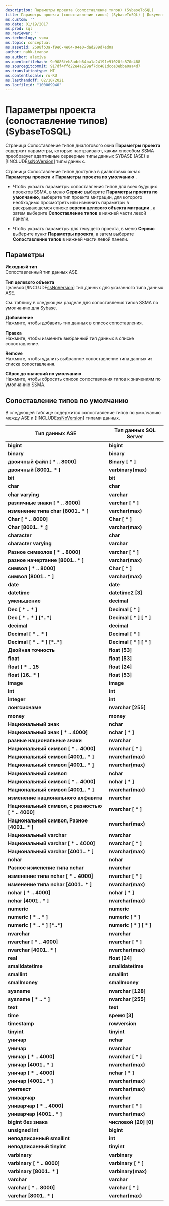 ```yaml
---
description: Параметры проекта (сопоставление типов) (SybaseToSQL)
title: Параметры проекта (сопоставление типов) (SybaseToSQL) | Документация Майкрософт
ms.custom: ''
ms.date: 01/19/2017
ms.prod: sql
ms.reviewer: ''
ms.technology: ssma
ms.topic: conceptual
ms.assetid: 2698fb3a-f9e6-4e04-94e0-dad289d7ed0a
author: nahk-ivanov
ms.author: alexiva
ms.openlocfilehash: 9e9086feb8adcb64ba1a24191e91028fc870d488
ms.sourcegitcommit: 917df4ffd22e4a229af7dc481dcce3ebba0aa4d7
ms.translationtype: MT
ms.contentlocale: ru-RU
ms.lasthandoff: 02/10/2021
ms.locfileid: "100069940"
---
```

# <a name="project-settings-type-mapping-sybasetosql"></a>Параметры проекта (сопоставление типов) (SybaseToSQL)
Страница Сопоставление типов диалогового окна **Параметры проекта** содержит параметры, которые настраивают, каким способом SSMA преобразует адаптивные серверные типы данных SYBASE (ASE) в [!INCLUDE[ssNoVersion](../../includes/ssnoversion-md.md)] типы данных.  
  
Страница Сопоставление типов доступна в диалоговых окнах **Параметры проекта** и **Параметры проекта по умолчанию** .  
  
-   Чтобы указать параметры сопоставления типов для всех будущих проектов SSMA, в меню **Сервис** выберите **Параметры проекта по умолчанию**, выберите тип проекта миграции, для которого необходимо просмотреть или изменить параметры в раскрывающемся списке **версия целевого объекта миграции** , а затем выберите **Сопоставление типов** в нижней части левой панели.  
  
-   Чтобы указать параметры для текущего проекта, в меню **Сервис** выберите пункт **Параметры проекта**, а затем выберите **Сопоставление типов** в нижней части левой панели.  
  
## <a name="options"></a>Параметры  
**Исходный тип**  
Сопоставленный тип данных ASE.  
  
**Тип целевого объекта**  
Целевой [!INCLUDE[ssNoVersion](../../includes/ssnoversion-md.md)] тип данных для указанного типа данных ASE.  
  
См. таблицу в следующем разделе для сопоставления типов SSMA по умолчанию для Sybase.  
  
**Добавление**  
Нажмите, чтобы добавить тип данных в список сопоставления.  
  
**Правка**  
Нажмите, чтобы изменить выбранный тип данных в списке сопоставление.  
  
**Remove**  
Нажмите, чтобы удалить выбранное сопоставление типа данных из списка сопоставления.  
  
**Сброс до значений по умолчанию**  
Нажмите, чтобы сбросить список сопоставления типов к значениям по умолчанию SSMA.  
  
## <a name="default-type-mapping"></a>Сопоставление типов по умолчанию  
В следующей таблице содержится сопоставление типов по умолчанию между ASE и [!INCLUDE[ssNoVersion](../../includes/ssnoversion-md.md)] типами данных.  
  
|Тип данных ASE|Тип данных SQL Server|  
|-----------------|------------------------|  
|**bigint**|**bigint**|  
|**binary**|**binary**|  
|**двоичный файл [ \* .. 8000]**|**Binary [ \* ]**|  
|**двоичный [8001.. \* ]**|**varbinary(max)**|  
|**bit**|**bit**|  
|**char**|**char**|  
|**char varying**|**varchar**|  
|**различные знаки [ \* .. 8000]**|**varchar [ \* ]**|  
|**изменение типа char [8001.. \* ]**|**varchar(max)**|  
|**Char [ \* .. 8000]**|**Char [ \* ]**|  
|**Char [8001.. \* ;]**|**varchar(max)**|  
|**character**|**char**|  
|**character varying**|**varchar**|  
|**Разное символов [ \* .. 8000]**|**varchar [ \* ]**|  
|**разное начертание [8001.. \* ]**|**varchar(max)**|  
|**символ [ \* .. 8000]**|**Char [ \* ]**|  
|**символ [8001.. \* ]**|**varchar(max)**|  
|**date**|**date**|  
|**datetime**|**datetime2 [3]**|  
|**уменьшение**|**decimal**|  
|**Dec [ \* .. \* ]**|**Decimal [ \* ]**|  
|**Dec [ \* .. \* ] [\*..\*]**|**Decimal [ \* ] [ \* ]**|  
|**decimal**|**decimal**|  
|**Decimal [ \* .. \* ]**|**Decimal [ \* ]**|  
|**Decimal [ \* .. \* ] [\*..\*]**|**Decimal [ \* ] [ \* ]**|  
|**Двойная точность**|**float [53]**|  
|**float**|**float [53]**|  
|**float [ \* .. 15**|**float [24]**|  
|**float [16.. \* ]**|**float [53]**|  
|**image**|**image**|  
|**int**|**int**|  
|**integer**|**int**|  
|**лонгсиснаме**|**nvarchar [255]**|  
|**money**|**money**|  
|**Национальный знак**|**nchar**|  
|**Национальный знак [ \* .. 4000]**|**nchar [ \* ]**|  
|**разные национальные знаки**|**nvarchar**|  
|**Национальный символ [ \* .. 4000]**|**nvarchar [ \* ]**|  
|**Национальный символ [4001.. \* ]**|**nvarchar(max)**|  
|**Национальный символ [4001.. \* ]**|**nvarchar(max)**|  
|**Национальный символ**|**nchar**|  
|**Национальный символ [ \* .. 4000]**|**nchar [ \* ]**|  
|**Национальный символ [4001.. \* ]**|**nvarchar(max)**|  
|**изменение национального алфавита**|**nvarchar**|  
|**Национальный символ, с разностью [ \* .. 4000]**|**nvarchar [ \* ]**|  
|**Национальный символ, Разное [4001.. \* ]**|**nvarchar(max)**|  
|**Национальный varchar**|**nvarchar**|  
|**Национальный varchar [ \* .. 4000]**|**nvarchar [ \* ]**|  
|**Национальный varchar [4001.. \* ]**|**nvarchar(max)**|  
|**nchar**|**nchar**|  
|**Разное изменение типа nchar**|**nvarchar**|  
|**изменение типа nchar [ \* .. 4000]**|**nvarchar [ \* ]**|  
|**изменение типа nchar [4001.. \* ]**|**nvarchar(max)**|  
|**nchar [ \* .. 4000]**|**nchar [ \* ]**|  
|**nchar [4001.. \* ]**|**nvarchar(max)**|  
|**numeric**|**numeric**|  
|**numeric [ \* .. \* ]**|**numeric [ \* ]**|  
|**numeric [ \* .. \* ] [\*..\*]**|**numeric [ \* ] [ \* ]**|  
|**nvarchar**|**nvarchar**|  
|**nvarchar [ \* .. 4000]**|**nvarchar [ \* ]**|  
|**nvarchar [4001.. \* ]**|**nvarchar(max)**|  
|**real**|**float [24]**|  
|**smalldatetime**|**smalldatetime**|  
|**smallint**|**smallint**|  
|**smallmoney**|**smallmoney**|  
|**sysname**|**nvarchar [128]**|  
|**sysname [ \* .. \* ]**|**nvarchar [255]**|  
|**text**|**text**|  
|**time**|**время [3]**|  
|**timestamp**|**rowversion**|  
|**tinyint**|**tinyint**|  
|**уничар**|**nchar**|  
|**уничар**|**nvarchar**|  
|**уничар [ \* .. 4000]**|**nvarchar [ \* ]**|  
|**уничар [4001.. \* ]**|**nvarchar(max)**|  
|**уничар [ \* .. 4000]**|**nchar [ \* ]**|  
|**уничар [4001.. \* ]**|**nvarchar(max)**|  
|**унитекст**|**nvarchar(max)**|  
|**униварчар**|**nvarchar**|  
|**униварчар [ \* .. 4000]**|**nvarchar [ \* ]**|  
|**униварчар [4001.. \* ]**|**nvarchar(max)**|  
|**bigint без знака**|**числовой [20] [0]**|  
|**unsigned int**|**bigint**|  
|**неподписанный smallint**|**int**|  
|**неподписанный tinyint**|**tinyint**|  
|**varbinary**|**varbinary**|  
|**varbinary [ \* .. 8000]**|**varbinary [ \* ]**|  
|**varbinary [8001.. \* ]**|**varbinary(max)**|  
|**varchar**|**varchar**|  
|**varchar [ \* .. 8000]**|**varchar [ \* ]**|  
|**varchar [8001.. \* ]**|**varchar(max)**|  
  

